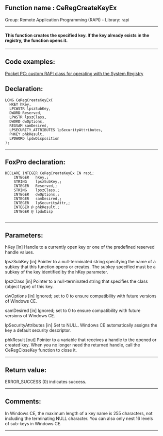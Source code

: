 
## Function name : CeRegCreateKeyEx
Group: Remote Application Programming (RAPI) - Library: rapi    
***  


#### This function creates the specified key. If the key already exists in the registry, the function opens it. 
***  


## Code examples:
[Pocket PC: custom RAPI class for operating with the System Registry](../../samples/sample_441.md)  

## Declaration:
```foxpro  
LONG CeRegCreateKeyEx(
  HKEY hKey,
  LPCWSTR lpszSubKey,
  DWORD Reserved,
  LPWSTR lpszClass,
  DWORD dwOptions,
  REGSAM samDesired,
  LPSECURITY_ATTRIBUTES lpSecurityAttributes,
  PHKEY phkResult,
  LPDWORD lpdwDisposition
);  
```  
***  


## FoxPro declaration:
```foxpro  
DECLARE INTEGER CeRegCreateKeyEx IN rapi;
	INTEGER   hKey,;
	STRING    lpszSubKey,;
	INTEGER   Reserved,;
	STRING    lpszClass,;
	INTEGER   dwOptions,;
	INTEGER   samDesired,;
	INTEGER   lpSecurityAttr,;
	INTEGER @ phkResult,;
	INTEGER @ lpdwDisp
  
```  
***  


## Parameters:
hKey 
[in] Handle to a currently open key or one of the predefined reserved handle values.

lpszSubKey 
[in] Pointer to a null-terminated string specifying the name of a subkey that this function opens or creates. The subkey specified must be a subkey of the key identified by the hKey parameter. 

lpszClass 
[in] Pointer to a null-terminated string that specifies the class (object type) of this key.

dwOptions 
[in] Ignored; set to 0 to ensure compatibility with future versions of Windows CE. 

samDesired 
[in] Ignored; set to 0 to ensure compatibility with future versions of Windows CE. 

lpSecurityAttributes 
[in] Set to NULL. Windows CE automatically assigns the key a default security descriptor. 

phkResult 
[out] Pointer to a variable that receives a handle to the opened or created key. When you no longer need the returned handle, call the CeRegCloseKey function to close it. 
  
***  


## Return value:
ERROR_SUCCESS (0) indicates success.  
***  


## Comments:
In Windows CE, the maximum length of a key name is 255 characters, not including the terminating NULL character. You can also only nest 16 levels of sub-keys in Windows CE.  
  
***  

